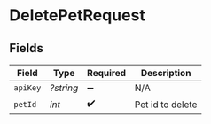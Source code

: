 # DeletePetRequest


## Fields

| Field              | Type               | Required           | Description        |
| ------------------ | ------------------ | ------------------ | ------------------ |
| `apiKey`           | *?string*          | :heavy_minus_sign: | N/A                |
| `petId`            | *int*              | :heavy_check_mark: | Pet id to delete   |